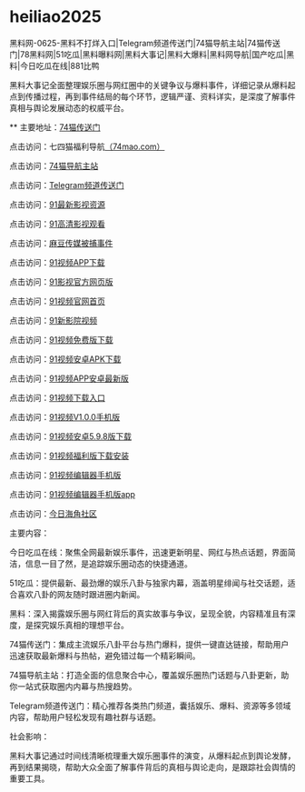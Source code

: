 # heiliao2025
黑料网-0625-黑料不打烊入口|Telegram频道传送门|74猫导航主站|74猫传送门|78黑料网|51吃瓜|黑料曝料网|黑料大事记|黑料大爆料|黑料网导航|国产吃瓜|黑料|今日吃瓜在线|881比鸭

黑料大事记全面整理娱乐圈与网红圈中的关键争议与爆料事件，详细记录从爆料起点到传播过程，再到事件结局的每个环节，逻辑严谨、资料详实，是深度了解事件真相与舆论发展动态的权威平台。

** 主要地址：<a href="https://74mao.com/">74猫传送门</a>

点击访问：七四猫福利导航<a href="https://74mao.com/">（74mao.com）</a>

点击访问：<a href="https://74mao.com/">74猫导航主站</a>

点击访问：<a href="https://74mao.com/">Telegram频道传送门</a>

点击访问：<a href="https://hj-698.pages.dev/">91最新影视资源</a>  

点击访问：<a href="https://hj-699.pages.dev/">91高清影视观看</a>  

点击访问：<a href="https://hj-1000.pages.dev/">麻豆传媒被捕事件</a>  

点击访问：<a href="https://hj-1001.pages.dev/">91视频APP下载</a>  

点击访问：<a href="https://hj-1002.pages.dev/">91影视官方网页版</a>  

点击访问：<a href="https://hj-1003.pages.dev/">91视频官网首页</a>  

点击访问：<a href="https://hj-1004.pages.dev/">91新影院视频</a>  

点击访问：<a href="https://hj-1008.pages.dev/">91视频免费版下载</a>  

点击访问：<a href="https://hj-1009.pages.dev/">91视频安卓APK下载</a>  

点击访问：<a href="https://hj-1010.pages.dev/">91视频APP安卓最新版</a>  

点击访问：<a href="https://hj-1011.pages.dev/">91视频下载入口</a>  

点击访问：<a href="https://hj-1012.pages.dev/">91视频V1.0.0手机版</a>  

点击访问：<a href="https://hj-1013.pages.dev/">91视频安卓5.9.8版下载</a>  

点击访问：<a href="https://hj-1014.pages.dev/">91视频福利版下载安装</a>  

点击访问：<a href="https://hj-1015.pages.dev/">91视频编辑器手机版</a>  

点击访问：<a href="https://hj-735.pages.dev/">91视频编辑器手机版app</a>  

点击访问：<a href="https://hj-760.pages.dev/">今日海角社区</a>  

主要内容：

今日吃瓜在线：聚焦全网最新娱乐事件，迅速更新明星、网红与热点话题，界面简洁，信息一目了然，是追踪娱乐圈动态的快捷通道。

51吃瓜：提供最新、最劲爆的娱乐八卦与独家内幕，涵盖明星绯闻与社交话题，适合喜欢八卦的网友随时跟进圈内新闻。

黑料：深入揭露娱乐圈与网红背后的真实故事与争议，呈现全貌，内容精准且有深度，是探究娱乐真相的理想平台。

74猫传送门：集成主流娱乐八卦平台与热门爆料，提供一键直达链接，帮助用户迅速获取最新爆料与热帖，避免错过每一个精彩瞬间。

74猫导航主站：打造全面的信息聚合中心，覆盖娱乐圈热门话题与八卦更新，助你一站式获取圈内内幕与热搜趋势。

Telegram频道传送门：精心推荐各类热门频道，囊括娱乐、爆料、资源等多领域内容，帮助用户轻松发现有趣社群与话题。

社会影响：

黑料大事记通过时间线清晰梳理重大娱乐圈事件的演变，从爆料起点到舆论发酵，再到结果揭晓，帮助大众全面了解事件背后的真相与舆论走向，是跟踪社会舆情的重要工具。

<span style="display:none;">[Canonical link](https://github.com/hihi20250625/viv1）</span>
